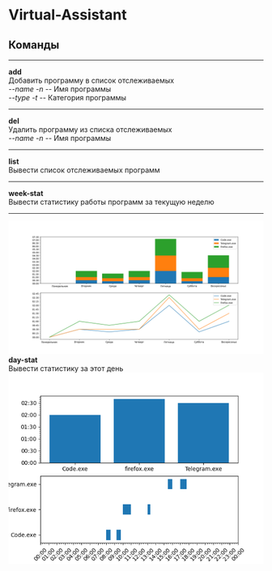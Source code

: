 # Virtual-Assistant

## Команды
***
**add**  
Добавить программу в список отслеживаемых  
*--name -n* -- Имя программы  
*--type -t* -- Категория программы  
***

**del**  
Удалить программу из списка отслеживаемых  
*--name -n* -- Имя программы  
***

**list**  
Вывести список отслеживаемых программ  
***
**week-stat**  
Вывести статистику работы программ за текущую неделю  
***
![Image alt](https://github.com/Dinarchak/Virtual-Assistant/raw/main/public/weekly.png)
**day-stat**  
Вывести статистику за этот день  
![Image alt](https://github.com/Dinarchak/Virtual-Assistant/raw/main/public/daily.png)
